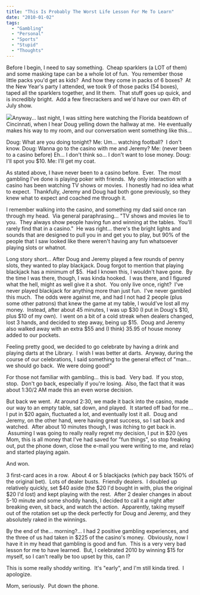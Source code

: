 ```yaml
---
title: "This Is Probably The Worst Life Lesson For Me To Learn"
date: "2010-01-02"
tags:
  - "Gambling"
  - "Personal"
  - "Sports"
  - "Stupid"
  - "Thoughts"
---
```


Before I begin, I need to say something.  Cheap sparklers (a LOT of them) and some masking tape can be a whole lot of fun.  You remember those little packs you'd get as kids?  And how they come in packs of 6 boxes?  At the New Year's party I attended, we took 9 of those packs (54 boxes), taped all the sparklers together, and lit them.  That stuff goes up quick, and is incredibly bright.  Add a few firecrackers and we'd have our own 4th of July show.

![](images/Black_Jack2.jpg)Anyway... last night, I was sitting here watching the Florida beatdown of Cincinnati, when I hear Doug yelling down the hallway at me.  He eventually makes his way to my room, and our conversation went something like this...

Doug: What are you doing tonight? Me: Um... watching football?  I don't know. Doug: Wanna go to the casino with me and Jeremy? Me: (never been to a casino before) Eh... I don't think so... I don't want to lose money. Doug: I'll spot you $10. Me: I'll get my coat.

As stated above, I have never been to a casino before.  Ever.  The most gambling I've done is playing poker with friends.  My only interaction with a casino has been watching TV shows or movies.  I honestly had no idea what to expect.  Thankfully, Jeremy and Doug had both gone previously, so they knew what to expect and coached me through it.

I remember walking into the casino, and something my dad said once ran through my head.  Via general paraphrasing... "TV shows and movies lie to you.  They always show people having fun and winning at the tables.  You'll rarely find that in a casino."  He was right... there's the bright lights and sounds that are designed to pull you in and get you to play, but 90% of the people that I saw looked like there weren't having any fun whatsoever playing slots or whatnot.

Long story short... After Doug and Jeremy played a few rounds of penny slots, they wanted to play blackjack. Doug forgot to mention that playing blackjack has a minimum of $5.  Had I known this, I wouldn't have gone.  By the time I was there, though, I was kinda hooked.  I was there, and I figured what the hell, might as well give it a shot.  You only live once, right?  I've never played blackjack for anything more than just fun.  I've never gambled this much.  The odds were against me, and had I not had 2 people (plus some other patrons) that knew the game at my table, I would've lost all my money.  Instead, after about 45 minutes, I was up $30 (I put in Doug's $10, plus $10 of my own).  I went on a bit of a cold streak when dealers changed, lost 3 hands, and decided to step away, being up $15.  Doug and Jeremy also walked away with an extra $55 and (I think) $35.  $95 of house money added to our pockets.

Feeling pretty good, we decided to go celebrate by having a drink and playing darts at the Library.  I wish I was better at darts.  Anyway, during the course of our celebrations, I said something to the general effect of "man... we should go back.  We were doing good!"

For those not familiar with gambling... this is bad.  Very bad.  If you stop, stop.  Don't go back, especially if you're losing.  Also, the fact that it was about 1:30/2 AM made this an even worse decision.

But back we went.  At around 2:30, we made it back into the casino, made our way to an empty table, sat down, and played.  It started off bad for me... I put in $20 again, fluctuated a lot, and eventually lost it all.  Doug and Jeremy, on the other hand, were having great success, so I sat back and watched.  After about 10 minutes though, I was itching to get back in.  Assuming I was going to really really regret my decision, I put in $20 (yes Mom, this is all money that I've had saved for "fun things", so stop freaking out, put the phone down, close the e-mail you were writing to me, and relax) and started playing again.

And won.

3 first-card aces in a row.  About 4 or 5 blackjacks (which pay back 150% of the original bet).  Lots of dealer busts.  Friendly dealers.  I doubled up relatively quickly, set $40 aside (the $20 I'd bought in with, plus the original $20 I'd lost) and kept playing with the rest.  After 2 dealer changes in about 5-10 minute and some shoddy hands, I decided to call it a night after breaking even, sit back, and watch the action.  Apparently, taking myself out of the rotation set up the deck perfectly for Doug and Jeremy, and they absolutely raked in the winnings.

By the end of the... morning?... I had 2 positive gambling experiences, and the three of us had taken in $225 of the casino's money.  Obviously, now I have it in my head that gambling is good and fun.  This is a very very bad lesson for me to have learned.  But, I celebrated 2010 by winning $15 for myself, so I can't really be too upset by this, can I?

This is some really shoddy writing.  It's "early", and I'm still kinda tired.  I apologize.

Mom, seriously.  Put down the phone.
